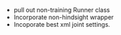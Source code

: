 * pull out non-training Runner class
* Incorporate non-hindsight wrapper
* Incoporate best xml joint settings.
